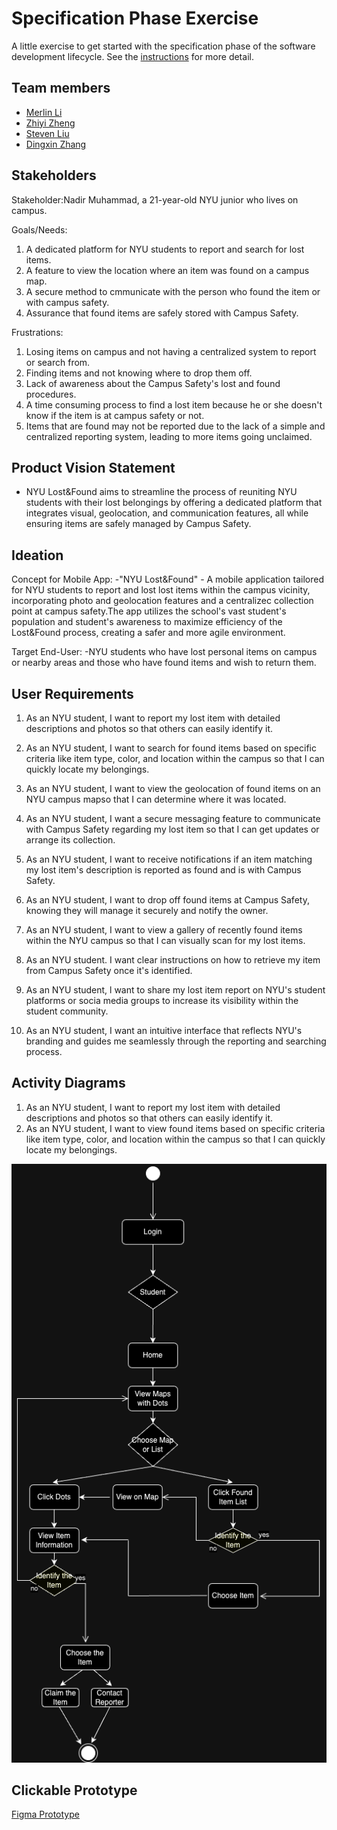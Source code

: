 # Specification Phase Exercise

A little exercise to get started with the specification phase of the software development lifecycle. See the [instructions](instructions.md) for more detail.

## Team members

- [Merlin Li](https://github.com/wwxihan2)
- [Zhiyi Zheng](https://github.com/Val001z)
- [Steven Liu](https://github.com/stevenkhl446)
- [Dingxin Zhang](https://github.com/harley-bulbasaur)
  
## Stakeholders

Stakeholder:Nadir Muhammad, a 21-year-old NYU junior who lives on campus.

Goals/Needs:
1. A dedicated platform for NYU students to report and search for lost items.
2. A feature to view the location where an item was found on a campus map.
3. A secure method to cmmunicate with the person who found the item or with
   campus safety.
4. Assurance that found items are safely stored with Campus Safety.

Frustrations:
1. Losing items on campus and not having a centralized system to report or search from.
2. Finding items and not knowing where to drop them off.
3. Lack of awareness about the Campus Safety's lost and found procedures.
4. A time consuming process to find a lost item because he or she doesn't know
   if the item is at campus safety or not.
5. Items that are found may not be reported due to the lack of a simple and centralized
   reporting system, leading to more items going unclaimed.
 
## Product Vision Statement
 - NYU Lost&Found aims to streamline the process of reuniting NYU students with their lost
   belongings by offering a dedicated platform that integrates visual, geolocation, and
   communication features, all while ensuring items are safely managed by Campus Safety.

## Ideation
Concept for Mobile App:
-"NYU Lost&Found" - A mobile application tailored for NYU students to report and lost lost items within the campus
vicinity, incorporating photo and geolocation features and a centralizec collection point at campus safety.The app
utilizes the school's vast student's population and student's awareness to maximize efficiency of the Lost&Found
process, creating a safer and more agile environment. 

Target End-User:
-NYU students who have lost personal items on campus or nearby areas and those who have found items and wish to return them.

## User Requirements

1. As an NYU student, I want to report my lost item with detailed descriptions and photos so that others can easily identify it.

2. As an NYU student, I want to search for found items based on specific criteria like item type, color, and location within the campus so that I can quickly locate my belongings.

3. As an NYU student, I want to view the geolocation of found items on an NYU campus mapso that I can determine where it was located.

4. As an NYU student, I want a secure messaging feature to communicate with Campus Safety regarding my lost item so that I can get updates or arrange its collection.

5. As an NYU student, I want to receive notifications if an item matching my lost item's description is reported as found and is with Campus Safety.

6. As an NYU student, I want to drop off found items at Campus Safety, knowing they will manage it securely and notify the owner.

7. As an NYU student, I want to view a gallery of recently found items within the NYU campus so that I can visually scan for my lost items.

8.  As an NYU student. I want clear instructions on how to retrieve my item from Campus Safety once it's identified.

9. As an NYU student, l want to share my lost item report on NYU's student platforms or socia media groups to increase its visibility within the student community.

10. As an NYU student, I want an intuitive interface that reflects NYU's branding and guides me seamlessly through the reporting and searching process.

## Activity Diagrams

1. As an NYU student, I want to report my lost item with detailed descriptions and photos so that others can easily identify it.
2. As an NYU student, I want to view found items based on specific criteria like item type, color, and location within the campus so that I can quickly locate my belongings.

![Alt Text](ActivityDiagram.png)


## Clickable Prototype

[Figma Prototype](https://www.figma.com/proto/zFKDayKXdGkQqMmn5soq9X/Prototype?page-id=0%3A1&type=design&node-id=1-2&viewport=727%2C554%2C0.36&t=rEiYVCw5Oe2qunI4-1&scaling=scale-down&starting-point-node-id=1%3A2&mode=design)
